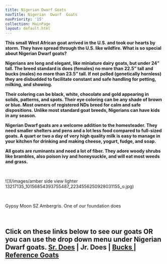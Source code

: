 ```yaml
---
title: Nigerian Dwarf Goats
navTitle: Nigerian  Dwarf  Goats
navPriority: '15'
collection: MainPage
layout: default.html
---
```

**This small West African goat arrived in the U.S. and took our hearts by storm. They have spread through the U.S. like wildfire. What is so special about Nigerian Dwarf goats?**

**Nigerians are long and elegant, like miniature dairy goats, but under 24” tall. The breed standard is does (females) no more than 22.5” tall and bucks (males) no more than 23.5” tall. If not polled (genetically hornless) they are disbudded to facilitate constant and safe handling for petting, milking, and showing.**

**Their coloring can be black, white, chocolate and gold appearing in solids, patterns, and spots. Their eye coloring can be any shade of brown or blue. Most owners of registered NDs breed for calm and safe dispositions. Unlike most standard goat breeds, Nigerians can have kids in any season.**

**Nigerian Dwarf goats are a welcome addition to the homesteader.  They need smaller shelters and pens and a lot less food compared to full-sized goats. A quart or two a day of very high quality milk is easy to manage in your kitchen for drinking and making cheese, yogurt, fudge, and soap.**

**All goats are ruminants and need a lot of fiber. They adore woody shrubs like brambles, also poison ivy and honeysuckle, and will eat most weeds and grass.**

<br />

![](/images/amber side view lighter 13217135_10156854393755487_2234556250928031155_o.jpg)

<br />

Gypsy Moon SZ Ambergris. One of our foundation does 

<br />

## Click on these links below to see our goats OR you can use the drop down menu under Nigerian Dwarf goats. [Sr. Does](/Goats/senior-does.html) | Jr. Does | [Bucks ](/goats/bucks)| [Reference Goats](/goats/reference-goats)

